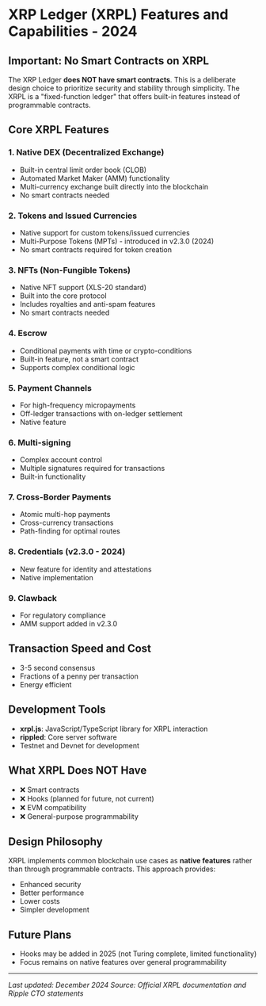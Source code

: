 # XRP Ledger (XRPL) Features and Capabilities - 2024

## Important: No Smart Contracts on XRPL
The XRP Ledger **does NOT have smart contracts**. This is a deliberate design choice to prioritize security and stability through simplicity. The XRPL is a "fixed-function ledger" that offers built-in features instead of programmable contracts.

## Core XRPL Features

### 1. Native DEX (Decentralized Exchange)
- Built-in central limit order book (CLOB)
- Automated Market Maker (AMM) functionality
- Multi-currency exchange built directly into the blockchain
- No smart contracts needed

### 2. Tokens and Issued Currencies
- Native support for custom tokens/issued currencies
- Multi-Purpose Tokens (MPTs) - introduced in v2.3.0 (2024)
- No smart contracts required for token creation

### 3. NFTs (Non-Fungible Tokens)
- Native NFT support (XLS-20 standard)
- Built into the core protocol
- Includes royalties and anti-spam features
- No smart contracts needed

### 4. Escrow
- Conditional payments with time or crypto-conditions
- Built-in feature, not a smart contract
- Supports complex conditional logic

### 5. Payment Channels
- For high-frequency micropayments
- Off-ledger transactions with on-ledger settlement
- Native feature

### 6. Multi-signing
- Complex account control
- Multiple signatures required for transactions
- Built-in functionality

### 7. Cross-Border Payments
- Atomic multi-hop payments
- Cross-currency transactions
- Path-finding for optimal routes

### 8. Credentials (v2.3.0 - 2024)
- New feature for identity and attestations
- Native implementation

### 9. Clawback
- For regulatory compliance
- AMM support added in v2.3.0

## Transaction Speed and Cost
- 3-5 second consensus
- Fractions of a penny per transaction
- Energy efficient

## Development Tools
- **xrpl.js**: JavaScript/TypeScript library for XRPL interaction
- **rippled**: Core server software
- Testnet and Devnet for development

## What XRPL Does NOT Have
- ❌ Smart contracts
- ❌ Hooks (planned for future, not current)
- ❌ EVM compatibility
- ❌ General-purpose programmability

## Design Philosophy
XRPL implements common blockchain use cases as **native features** rather than through programmable contracts. This approach provides:
- Enhanced security
- Better performance
- Lower costs
- Simpler development

## Future Plans
- Hooks may be added in 2025 (not Turing complete, limited functionality)
- Focus remains on native features over general programmability

---
*Last updated: December 2024*
*Source: Official XRPL documentation and Ripple CTO statements*